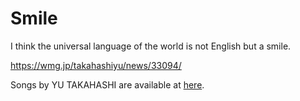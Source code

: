 # Smile

I think the universal language of the world is not English but a smile.

<https://wmg.jp/takahashiyu/news/33094/>

Songs by YU TAKAHASHI are available at [here](https://takahashiyu.lnk.to/streaming).

